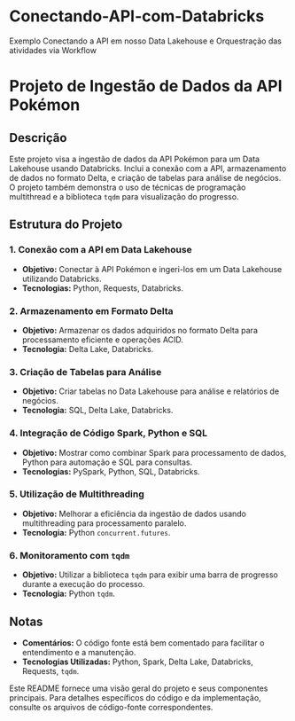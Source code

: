 # Conectando-API-com-Databricks
Exemplo Conectando a API em nosso Data Lakehouse e Orquestração das atividades via Workflow

# Projeto de Ingestão de Dados da API Pokémon

## Descrição

Este projeto visa a ingestão de dados da API Pokémon para um Data Lakehouse usando Databricks. Inclui a conexão com a API, armazenamento de dados no formato Delta, e criação de tabelas para análise de negócios. O projeto também demonstra o uso de técnicas de programação multithread e a biblioteca `tqdm` para visualização do progresso.

## Estrutura do Projeto

### 1. Conexão com a API em Data Lakehouse

- **Objetivo:** Conectar à API Pokémon e ingeri-los em um Data Lakehouse utilizando Databricks.
- **Tecnologias:** Python, Requests, Databricks.

### 2. Armazenamento em Formato Delta

- **Objetivo:** Armazenar os dados adquiridos no formato Delta para processamento eficiente e operações ACID.
- **Tecnologia:** Delta Lake, Databricks.

### 3. Criação de Tabelas para Análise

- **Objetivo:** Criar tabelas no Data Lakehouse para análise e relatórios de negócios.
- **Tecnologia:** SQL, Delta Lake, Databricks.

### 4. Integração de Código Spark, Python e SQL

- **Objetivo:** Mostrar como combinar Spark para processamento de dados, Python para automação e SQL para consultas.
- **Tecnologias:** PySpark, Python, SQL, Databricks.

### 5. Utilização de Multithreading

- **Objetivo:** Melhorar a eficiência da ingestão de dados usando multithreading para processamento paralelo.
- **Tecnologia:** Python `concurrent.futures`.

### 6. Monitoramento com `tqdm`

- **Objetivo:** Utilizar a biblioteca `tqdm` para exibir uma barra de progresso durante a execução do processo.
- **Tecnologia:** Python `tqdm`.

## Notas

- **Comentários:** O código fonte está bem comentado para facilitar o entendimento e a manutenção.
- **Tecnologias Utilizadas:** Python, Spark, Delta Lake, Databricks, Requests, `tqdm`.

Este README fornece uma visão geral do projeto e seus componentes principais. Para detalhes específicos do código e da implementação, consulte os arquivos de código-fonte correspondentes.


